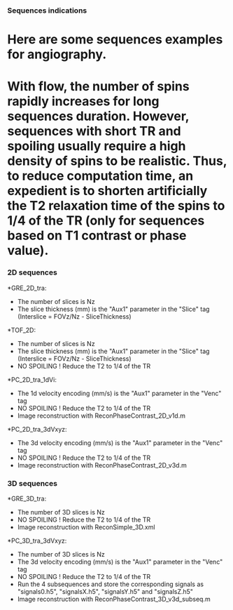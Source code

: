 ### Sequences indications ###

# Here are some sequences examples for angiography.
# With flow, the number of spins rapidly increases for long sequences duration. However, sequences with short TR and spoiling usually require a high density of spins to be realistic. Thus, to reduce computation time, an expedient is to shorten artificially the T2 relaxation time of the spins to 1/4 of the TR (only for sequences based on T1 contrast or phase value).


### 2D sequences ###


*GRE_2D_tra: 
- The number of slices is Nz
- The slice thickness (mm) is the "Aux1" parameter in the "Slice" tag
(Interslice =  FOVz/Nz - SliceThickness)


*TOF_2D:
- The number of slices is Nz
- The slice thickness (mm) is the "Aux1" parameter in the "Slice" tag
(Interslice =  FOVz/Nz - SliceThickness)
- NO SPOILING ! Reduce the T2 to 1/4 of the TR


*PC_2D_tra_1dVi:
- The 1d velocity encoding (mm/s) is the "Aux1" parameter in the "Venc" tag
- NO SPOILING ! Reduce the T2 to 1/4 of the TR
- Image reconstruction with ReconPhaseContrast_2D_v1d.m


*PC_2D_tra_3dVxyz:
- The 3d velocity encoding (mm/s) is the "Aux1" parameter in the "Venc" tag
- NO SPOILING ! Reduce the T2 to 1/4 of the TR
- Image reconstruction with ReconPhaseContrast_2D_v3d.m


### 3D sequences ###


*GRE_3D_tra: 
- The number of 3D slices is Nz
- NO SPOILING ! Reduce the T2 to 1/4 of the TR
- Image reconstruction with ReconSimple_3D.xml


*PC_3D_tra_3dVxyz:
- The number of 3D slices is Nz
- The 3d velocity encoding (mm/s) is the "Aux1" parameter in the "Venc" tag
- NO SPOILING ! Reduce the T2 to 1/4 of the TR
- Run the 4 subsequences and store the corresponding signals as "signals0.h5", "signalsX.h5", "signalsY.h5" and "signalsZ.h5"
- Image reconstruction with ReconPhaseContrast_3D_v3d_subseq.m
